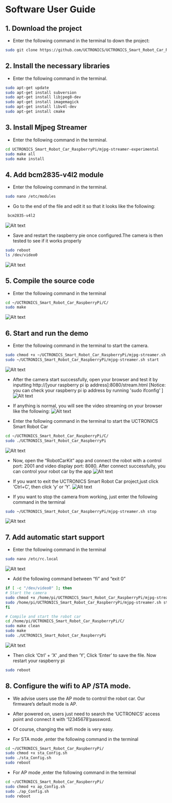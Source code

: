 # Software User Guide

## 1. Download the project
- Enter the following command in the terminal to down the project:
```Bash
sudo git clone https://github.com/UCTRONICS/UCTRONICS_Smart_Robot_Car_RaspberryPi.git
```
## 2. Install the necessary libraries
- Enter the following command in the terminal.
```Bash
sudo apt-get update
sudo apt-get install subversion
sudo apt-get install libjpeg8-dev
sudo apt-get install imagemagick
sudo apt-get install libv4l-dev
sudo apt-get install cmake
```
## 3. Install Mjpeg Streamer
- Enter the following command in the terminal.
```Bash
cd UCTRONICS_Smart_Robot_Car_RaspberryPi/mjpg-streamer-experimental
sudo make all
sudo make install
```
## 4. Add bcm2835-v4l2 module
- Enter the following command in the terminal.
```Bash
sudo nano /etc/modules
```
- Go to the end of the file and edit it so that it looks like the following:
```Bash
 bcm2835-v4l2
```
![Alt text](https://github.com/UCTRONICS/UCTRONICS_Smart_Robot_Car_RaspberryPi/blob/master/image/1.png)

- Save and restart the raspberry pie once configured.The camera is then tested to see if it works properly
```Bash
sudo reboot
ls /dev/video0
```
![Alt text](https://github.com/UCTRONICS/UCTRONICS_Smart_Robot_Car_RaspberryPi/blob/master/image/2.png)

## 5. Compile the source code 
- Enter the following command in the terminal
```Bash
cd ~/UCTRONICS_Smart_Robot_Car_RaspberryPi/C/
sudo make
```
![Alt text](https://github.com/UCTRONICS/UCTRONICS_Smart_Robot_Car_RaspberryPi/blob/master/image/3.png)

## 6. Start and run the demo
- Enter the following command in the terminal to start the camera.
```Bash
sudo chmod +x ~/UCTRONICS_Smart_Robot_Car_RaspberryPi/mjpg-streamer.sh
sudo ~/UCTRONICS_Smart_Robot_Car_RaspberryPi/mjpg-streamer.sh start
```
![Alt text](https://github.com/UCTRONICS/UCTRONICS_Smart_Robot_Car_RaspberryPi/blob/master/image/4.png)

- After the camera start successfully, open your browser and test it by inputting
 http://[your raspberry pi ip address]:8080/stream.html 
[Notice: you can check your raspberry pi ip address by running 'sudo ifconfig' ]
![Alt text](https://github.com/UCTRONICS/UCTRONICS_Smart_Robot_Car_RaspberryPi/blob/master/image/5.png)

- If anything is normal, you will see the video streaming on your browser like the following:
![Alt text](https://github.com/UCTRONICS/UCTRONICS_Smart_Robot_Car_RaspberryPi/blob/master/image/6.png)

- Enter the following command in the terminal to start the UCTRONICS Smart Robot Car
```Bash
cd ~/UCTRONICS_Smart_Robot_Car_RaspberryPi/C/
sudo ./UCTRONICS_Smart_Robot_Car_RaspberryPi
```
![Alt text](https://github.com/UCTRONICS/UCTRONICS_Smart_Robot_Car_RaspberryPi/blob/master/image/7.png)
- Now, open the “RobotCarKit” app and connect the robot with a control port: 2001 and video display port: 8080. After connect successfully, you can control your robot car by the app
![Alt text](https://github.com/UCTRONICS/UCTRONICS_Smart_Robot_Car_RaspberryPi/blob/master/image/8.png)

- If you want to exit the UCTRONICS Smart Robot Car project,just click ‘Ctrl+C’, then click ‘y’ or ‘Y’.
![Alt text](https://github.com/UCTRONICS/UCTRONICS_Smart_Robot_Car_RaspberryPi/blob/master/image/9.png)

- If you want to stop the camera from working, just enter the following command in the terminal
```Bash
sudo ~/UCTRONICS_Smart_Robot_Car_RaspberryPi/mjpg-streamer.sh stop
```
![Alt text](https://github.com/UCTRONICS/UCTRONICS_Smart_Robot_Car_RaspberryPi/blob/master/image/10.png)

## 7. Add automatic start support 
- Enter the following command in the terminal
```Bash
sudo nano /etc/rc.local
```
![Alt text](https://github.com/UCTRONICS/UCTRONICS_Smart_Robot_Car_RaspberryPi/blob/master/image/11.png)

- Add the following command between “fi” and “exit 0” 
```Bash
if [ -c "/dev/video0" ]; then
# Start the camera
sudo chmod +x /home/pi/UCTRONICS_Smart_Robot_Car_RaspberryPi/mjpg-streamer.sh
sudo /home/pi/UCTRONICS_Smart_Robot_Car_RaspberryPi/mjpg-streamer.sh start
fi

# Compile and start the robot car
cd /home/pi/UCTRONICS_Smart_Robot_Car_RaspberryPi/C/
sudo make clean
sudo make 
sudo ./UCTRONICS_Smart_Robot_Car_RaspberryPi

```
![Alt text](https://github.com/UCTRONICS/UCTRONICS_Smart_Robot_Car_RaspberryPi/blob/master/image/12.png)

- Then click ‘Ctrl’ + ‘X’ ,and then ‘Y’, Click ‘Enter’ to save the file. Now restart your raspberry pi
```Bash
sudo reboot 
```
## 8. Configure the wifi to AP /STA mode.
- We advise users use the AP mode to control the robot car. Our firmware’s default mode is AP.
- After powered on, users just need to search the ‘UCTRONICS’ access point and connect it with ‘12345678’password. 
- Of course, changing the wifi mode is very easy.

- For STA mode ,enter the following command in the terminal
```Bash
cd ~/UCTRONICS_Smart_Robot_Car_RaspberryPi/
sudo chmod +x sta_Config.sh
sudo ./sta_Config.sh
sudo reboot
```
- For AP mode ,enter the following command in the terminal
```Bash
cd ~/UCTRONICS_Smart_Robot_Car_RaspberryPi/
sudo chmod +x ap_Config.sh
sudo ./ap_Config.sh
sudo reboot
```














